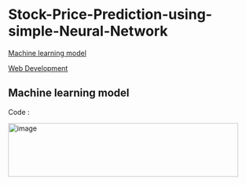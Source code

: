 
# Stock-Price-Prediction-using-simple-Neural-Network             

[Machine learning model](#machine-learning-model)

[Web Development](#web-development)


## Machine learning model

Code :

<img width="468" height="109" alt="image" src="https://github.com/user-attachments/assets/7d0904d3-b0bd-46b7-a9f5-672b32ca4ebd" />



